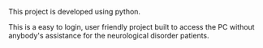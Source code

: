 This project is developed using python.

This is a easy to login, user friendly project built to access the PC without anybody's assistance for the neurological disorder patients.
